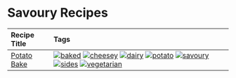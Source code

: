 # Savoury Recipes 

|Recipe Title|Tags
|:---|:---|
|[Potato Bake](../recipes/potatobake.md)|<a href="../tags/baked.html"><img src="https://img.shields.io/badge/tag-baked-c5d714" alt="baked" /></a> <a href="../tags/cheesey.html"><img src="https://img.shields.io/badge/tag-cheesey-603dc8" alt="cheesey" /></a> <a href="../tags/dairy.html"><img src="https://img.shields.io/badge/tag-dairy-4b9e32" alt="dairy" /></a> <a href="../tags/potato.html"><img src="https://img.shields.io/badge/tag-potato-2ebd3b" alt="potato" /></a> <a href="../tags/savoury.html"><img src="https://img.shields.io/badge/tag-savoury-8f457a" alt="savoury" /></a> <a href="../tags/sides.html"><img src="https://img.shields.io/badge/tag-sides-12b63" alt="sides" /></a> <a href="../tags/vegetarian.html"><img src="https://img.shields.io/badge/tag-vegetarian-473080" alt="vegetarian" /></a>|